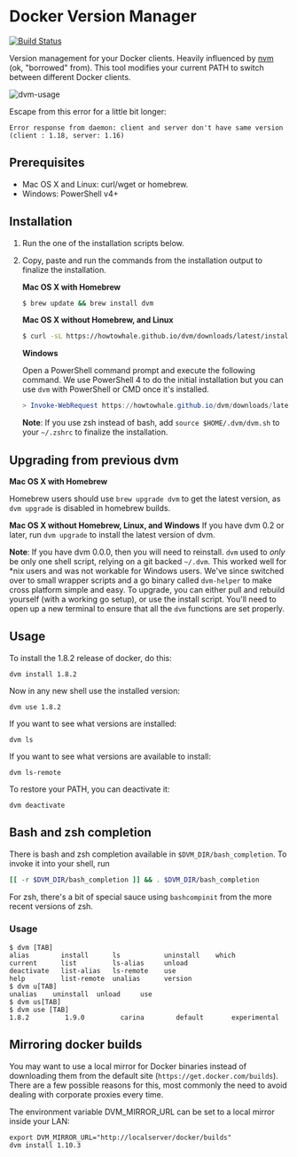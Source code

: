 # Docker Version Manager

[![Build Status](https://travis-ci.org/howtowhale/dvm.svg?branch=master)](https://travis-ci.org/howtowhale/dvm)

Version management for your Docker clients. Heavily influenced by [nvm](https://github.com/creationix/nvm) (ok, "borrowed" from).
This tool modifies your current PATH to switch between different Docker clients.

![dvm-usage](https://cloud.githubusercontent.com/assets/1368985/10800443/d3f0f39a-7d7f-11e5-87b5-1bda5ffe4859.png)

Escape from this error for a little bit longer:

```
Error response from daemon: client and server don't have same version (client : 1.18, server: 1.16)
```

## Prerequisites
* Mac OS X and Linux: curl/wget or homebrew.
* Windows: PowerShell v4+

## Installation
1. Run the one of the installation scripts below.
2. Copy, paste and run the commands from the installation output to finalize the installation.

    **Mac OS X with Homebrew**

    ```bash
    $ brew update && brew install dvm
    ```

    **Mac OS X without Homebrew, and Linux**

    ```bash
    $ curl -sL https://howtowhale.github.io/dvm/downloads/latest/install.sh | sh
    ```

    **Windows**

    Open a PowerShell command prompt and execute the following command. We use PowerShell 4 to do the initial
    installation but you can use `dvm` with PowerShell or CMD once it's installed.

    ```powershell
    > Invoke-WebRequest https://howtowhale.github.io/dvm/downloads/latest/install.ps1 -UseBasicParsing | Invoke-Expression
    ```

    **Note**: If you use zsh instead of bash, add `source $HOME/.dvm/dvm.sh` to your `~/.zshrc` to finalize the installation.

## Upgrading from previous dvm
**Mac OS X with Homebrew**

Homebrew users should use `brew upgrade dvm` to get the latest version, as `dvm upgrade` is disabled in homebrew builds.

**Mac OS X without Homebrew, Linux, and Windows**
If you have dvm 0.2 or later, run `dvm upgrade` to install the latest version of dvm.

**Note**: If you have dvm 0.0.0, then you will need to reinstall. `dvm` used to *only* be only one shell script, relying on a git backed `~/.dvm`. This worked well for \*nix users and was not workable for Windows users. We've since switched over to small wrapper scripts and a go binary called `dvm-helper` to make cross platform simple and easy. To upgrade, you can either pull and rebuild yourself (with a working go setup), or use the install script. You'll need to open up a new terminal to ensure that all the `dvm` functions are set properly.

## Usage

To install the 1.8.2 release of docker, do this:

    dvm install 1.8.2

Now in any new shell use the installed version:

    dvm use 1.8.2

If you want to see what versions are installed:

    dvm ls

If you want to see what versions are available to install:

    dvm ls-remote

To restore your PATH, you can deactivate it:

    dvm deactivate

## Bash and zsh completion

There is bash and zsh completion available in `$DVM_DIR/bash_completion`. To invoke it into your shell, run

```bash
[[ -r $DVM_DIR/bash_completion ]] && . $DVM_DIR/bash_completion
```

For zsh, there's a bit of special sauce using `bashcompinit` from the more recent versions of zsh.

### Usage

```
$ dvm [TAB]
alias        install      ls           uninstall    which
current      list         ls-alias     unload
deactivate   list-alias   ls-remote    use
help         list-remote  unalias      version
$ dvm u[TAB]
unalias    uninstall  unload     use
$ dvm us[TAB]
$ dvm use [TAB]
1.8.2         1.9.0         carina        default       experimental
```
## Mirroring docker builds

You may want to use a local mirror for Docker binaries instead of downloading them from the default site (`https://get.docker.com/builds`). There are a few possible reasons for this, most commonly the need to avoid dealing with corporate proxies every time.

The environment variable DVM_MIRROR_URL can be set to a local mirror inside your LAN:

```
export DVM_MIRROR_URL="http://localserver/docker/builds"
dvm install 1.10.3
```
